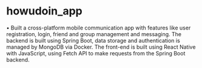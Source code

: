 # howudoin_app
•	Built a cross-platform mobile communication app with features like user registration, login, friend and group management and messaging. The backend is built using Spring Boot, data storage and authentication is managed by MongoDB via Docker. The front-end is built using React Native with JavaScript, using Fetch API to make requests from the Spring Boot backend.
